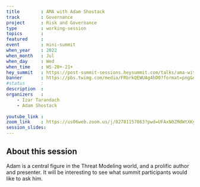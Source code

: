 ```yaml
---
title        : AMA with Adam Shostack
track        : Governance
project      : Risk and Governance
type         : working-session
topics       : 
featured     :
event        : mini-summit
when_year    : 2022
when_month   : Jul
when_day     : Wed
when_time    : WS-20+-21+
hey_summit   : https://post-summit-sessions.heysummit.com/talks/ama-with-adam-shostack/
banner       : https://pbs.twimg.com/media/FRbrkQEWUAg4hD0?format=png&name=small
#status      : 
description  :
organizers   :
    - Izar Tarandach
    - Adam Shostack
   
youtube_link : 
zoom_link    : https://us06web.zoom.us/j/82781157863?pwd=UFAxN0ZMdWtXKysvQ29HQkxQVDkwUT09
session_slides:
---
```




## About this session
Adam is a central figure in the Threat Modeling world, and a prolific author and presenter. It will be interesting to see what summit participants would like to ask him.
